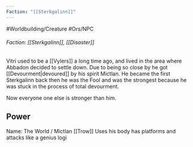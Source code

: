 ```yaml
---
Faction: "[[Sterkgalinn]]"
---
```

#Worldbuilding/Creature #Ors/NPC 

###### Faction: [[Sterkgalinn]], [[Disaster]]

Vitri used to be a [[Vylers]] a long time ago, and lived in the area where Abbadon decided to settle down. Due to being so close by he got [[Devourment|devoured]] by his spirit Mictlan. He became the first Sterkgalinn back then he was the Fool and was the strongest because he was stuck in the process of total devourment.

Now everyone one else is stronger than him.

## Power

Name: The World / Mictlan
[[Trow]]
Uses his body has platforms and attacks like a genius logi